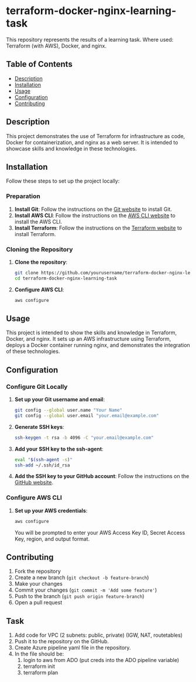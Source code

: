 # terraform-docker-nginx-learning-task

This repository represents the results of a learning task. Where used: Terraform (with AWS), Docker, and nginx.

## Table of Contents

- [Description](#description)
- [Installation](#installation)
- [Usage](#usage)
- [Configuration](#configuration)
- [Contributing](#contributing)

## Description

This project demonstrates the use of Terraform for infrastructure as code, Docker for containerization, and nginx as a web server. It is intended to showcase skills and knowledge in these technologies.

## Installation

Follow these steps to set up the project locally:

### Preparation

1. **Install Git**: Follow the instructions on the [Git website](https://git-scm.com/book/en/v2/Getting-Started-Installing-Git) to install Git.
2. **Install AWS CLI**: Follow the instructions on the [AWS CLI website](https://docs.aws.amazon.com/cli/latest/userguide/install-cliv2.html) to install the AWS CLI.
3. **Install Terraform**: Follow the instructions on the [Terraform website](https://learn.hashicorp.com/tutorials/terraform/install-cli) to install Terraform.

### Cloning the Repository

1. **Clone the repository**:

    ```sh
    git clone https://github.com/yourusername/terraform-docker-nginx-learning-task.git
    cd terraform-docker-nginx-learning-task
    ```

2. **Configure AWS CLI**:

    ```sh
    aws configure
    ```

## Usage

This project is intended to show the skills and knowledge in Terraform, Docker, and nginx. It sets up an AWS infrastructure using Terraform, deploys a Docker container running nginx, and demonstrates the integration of these technologies.

## Configuration

### Configure Git Locally

1. **Set up your Git username and email**:

    ```sh
    git config --global user.name "Your Name"
    git config --global user.email "your.email@example.com"
    ```

2. **Generate SSH keys**:

    ```sh
    ssh-keygen -t rsa -b 4096 -C "your.email@example.com"
    ```

3. **Add your SSH key to the ssh-agent**:

    ```sh
    eval "$(ssh-agent -s)"
    ssh-add ~/.ssh/id_rsa
    ```

4. **Add the SSH key to your GitHub account**: Follow the instructions on the [GitHub website](https://docs.github.com/en/github/authenticating-to-github/connecting-to-github-with-ssh).

### Configure AWS CLI

1. **Set up your AWS credentials**:

    ```sh
    aws configure
    ```

    You will be prompted to enter your AWS Access Key ID, Secret Access Key, region, and output format.

## Contributing

1. Fork the repository
2. Create a new branch (`git checkout -b feature-branch`)
3. Make your changes
4. Commit your changes (`git commit -m 'Add some feature'`)
5. Push to the branch (`git push origin feature-branch`)
6. Open a pull request

## Task

1. Add code for VPC (2 subnets: public, private) (IGW, NAT, routetables)
2. Push it to the repository on the GitHub.
3. Create Azure pipeline yaml file in the repository.
4. In the file should be:
	1) login to aws from ADO (put creds into the ADO pipeline variable)
	2) terraform init
	3) terraform plan